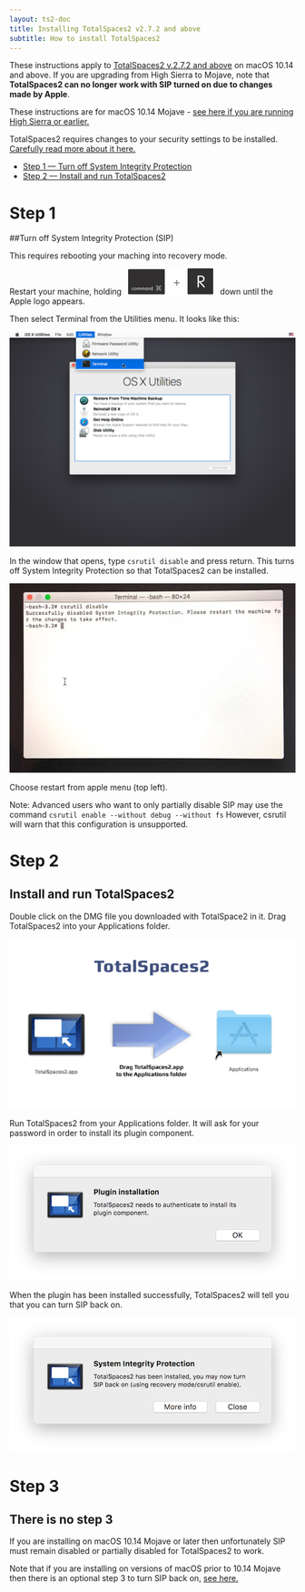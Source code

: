 ```yaml
---
layout: ts2-doc
title: Installing TotalSpaces2 v2.7.2 and above
subtitle: How to install TotalSpaces2
---
```


These instructions apply to [TotalSpaces2 v.2.7.2 and above](/changes-beta) on macOS 10.14 and above. If you are upgrading from High Sierra to Mojave, note that __TotalSpaces2 can no longer work with SIP turned on due to changes made by Apple__. 

These instructions are for macOS 10.14 Mojave - [see here if you are running High Sierra or earlier.](/sipsettings)

TotalSpaces2 requires changes to your security settings to be installed. [Carefully read more about it here.](/sip-details)

<ul class="steps-list">
<li><a href="#step1">Step 1 &mdash; Turn off System Integrity Protection</a></li>
<li><a href="#step2">Step 2 &mdash; Install and run TotalSpaces2</a></li>
</ul>

<a id="step1"></a>
# Step 1

##Turn off System Integrity Protection (SIP)

This requires rebooting your maching into recovery mode.

Restart your machine, holding&nbsp;&nbsp; <img src="/images/cmd-r.png" title="cmd-r"> &nbsp;&nbsp;down until the Apple logo appears.

Then select Terminal from the Utilities menu. It looks like this:

<img src="/shared/img/recovery-utilities-terminal.png">

In the window that opens, type
<code>csrutil disable</code>
and press return. This turns off System Integrity Protection so that TotalSpaces2 can be installed.

<img src="/images/csrutil-disable.jpg">

Choose restart from apple menu (top left).

Note: Advanced users who want to only partially disable SIP may use the command
<code>csrutil enable --without debug --without fs</code>
However, csrutil will warn that this configuration is unsupported.

<a id="step2"></a>
# Step 2

## Install and run TotalSpaces2

Double click on the DMG file you downloaded with TotalSpace2 in it. Drag TotalSpaces2 into your Applications folder.

<img src="/images/install-from-dmg.png">

Run TotalSpaces2 from your Applications folder. It will ask for your password in order to install its plugin component.

<img src="/images/install-plugin.png">

When the plugin has been installed successfully, TotalSpaces2 will tell you that you can turn SIP back on.

<img src="/images/plugin-installed.png">

<a id="step3"></a>
# Step 3

## There is no step 3

If you are installing on macOS 10.14 Mojave or later then unfortunately SIP must remain disabled or partially disabled for TotalSpaces2 to work.

Note that if you are installing on versions of macOS prior to 10.14 Mojave then there is an optional step 3 to turn SIP back on, [see here.](/sipsettings)

